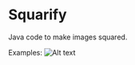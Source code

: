 # Squarify
Java code to make images squared.

Examples:
![Alt text](Examples/logo.jpg?raw=true "Original image")
